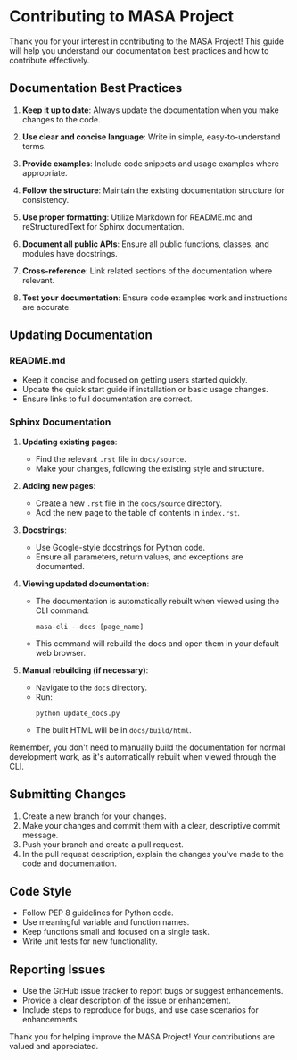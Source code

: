 # Contributing to MASA Project

Thank you for your interest in contributing to the MASA Project! This guide will help you understand our documentation best practices and how to contribute effectively.

## Documentation Best Practices

1. **Keep it up to date**: Always update the documentation when you make changes to the code.

2. **Use clear and concise language**: Write in simple, easy-to-understand terms.

3. **Provide examples**: Include code snippets and usage examples where appropriate.

4. **Follow the structure**: Maintain the existing documentation structure for consistency.

5. **Use proper formatting**: Utilize Markdown for README.md and reStructuredText for Sphinx documentation.

6. **Document all public APIs**: Ensure all public functions, classes, and modules have docstrings.

7. **Cross-reference**: Link related sections of the documentation where relevant.

8. **Test your documentation**: Ensure code examples work and instructions are accurate.

## Updating Documentation

### README.md

- Keep it concise and focused on getting users started quickly.
- Update the quick start guide if installation or basic usage changes.
- Ensure links to full documentation are correct.

### Sphinx Documentation

1. **Updating existing pages**:
   - Find the relevant `.rst` file in `docs/source`.
   - Make your changes, following the existing style and structure.

2. **Adding new pages**:
   - Create a new `.rst` file in the `docs/source` directory.
   - Add the new page to the table of contents in `index.rst`.

3. **Docstrings**:
   - Use Google-style docstrings for Python code.
   - Ensure all parameters, return values, and exceptions are documented.

4. **Viewing updated documentation**:
   - The documentation is automatically rebuilt when viewed using the CLI command:
     ```
     masa-cli --docs [page_name]
     ```
   - This command will rebuild the docs and open them in your default web browser.

5. **Manual rebuilding (if necessary)**:
   - Navigate to the `docs` directory.
   - Run:
     ```
     python update_docs.py
     ```
   - The built HTML will be in `docs/build/html`.

Remember, you don't need to manually build the documentation for normal development work, as it's automatically rebuilt when viewed through the CLI.

## Submitting Changes

1. Create a new branch for your changes.
2. Make your changes and commit them with a clear, descriptive commit message.
3. Push your branch and create a pull request.
4. In the pull request description, explain the changes you've made to the code and documentation.

## Code Style

- Follow PEP 8 guidelines for Python code.
- Use meaningful variable and function names.
- Keep functions small and focused on a single task.
- Write unit tests for new functionality.

## Reporting Issues

- Use the GitHub issue tracker to report bugs or suggest enhancements.
- Provide a clear description of the issue or enhancement.
- Include steps to reproduce for bugs, and use case scenarios for enhancements.

Thank you for helping improve the MASA Project! Your contributions are valued and appreciated.